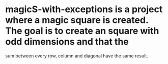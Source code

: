 # magicS-with-exceptions is a project where a magic square is created. The goal is to create an square with odd dimensions and that the 
sum between every row, column and diagonal have the same result. 
